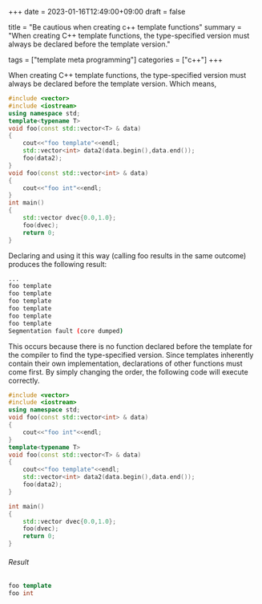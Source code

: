 +++
date = 2023-01-16T12:49:00+09:00
draft = false

title = "Be cautious when creating c++ template functions"
summary = "When creating C++ template functions, the type-specified version must always be declared before the template version."

tags = ["template meta programming"]
categories = ["c++"]
+++

When creating C++ template functions, the type-specified version must always be declared before the template version. Which means,

```cpp
#include <vector>
#include <iostream>
using namespace std;
template<typename T>
void foo(const std::vector<T> & data)
{
    cout<<"foo template"<<endl;
    std::vector<int> data2(data.begin(),data.end());
    foo(data2);
}
void foo(const std::vector<int> & data)
{
    cout<<"foo int"<<endl;
}
int main()
{
    std::vector dvec{0.0,1.0};
    foo(dvec);
    return 0;
}
```

Declaring and using it this way (calling foo<double> results in the same outcome) produces the following result:

```bash
...
foo template
foo template
foo template
foo template
foo template
foo template
Segmentation fault (core dumped)
```

This occurs because there is no function declared before the template for the compiler to find the type-specified version. Since templates inherently contain their own implementation, declarations of other functions must come first. By simply changing the order, the following code will execute correctly.

```cpp
#include <vector>
#include <iostream>
using namespace std;
void foo(const std::vector<int> & data)
{
    cout<<"foo int"<<endl;
}
template<typename T>
void foo(const std::vector<T> & data)
{
    cout<<"foo template"<<endl;
    std::vector<int> data2(data.begin(),data.end());
    foo(data2);
}

int main()
{
    std::vector dvec{0.0,1.0};
    foo(dvec);
    return 0;
}
```

###### Result

```cpp
foo template
foo int
```
